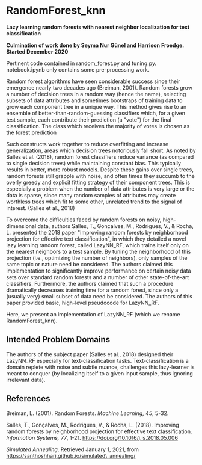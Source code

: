 # RandomForest_knn

**Lazy learning random forests with nearest neighbor localization for text classification**

**Culmination of work done by Seyma Nur Günel and Harrison Froedge. Started December 2020**

Pertinent code contained in random_forest.py and tuning.py. notebook.ipynb only contains some pre-processing work.

Random forest algorithms have seen considerable success since their emergence nearly two decades ago (Breiman, 2001). Random forests grow a number of decision trees in a random way (hence the name), selecting subsets of data attributes and sometimes bootstraps of training data to grow each component tree in a unique way. This method gives rise to an ensemble of better-than-random-guessing classifiers which, for a given test sample, each contribute their prediction (a "vote") for the final classification. The class which receives the majority of votes is chosen as the forest prediction
   
 Such constructs work together to reduce overfitting and increase generalization, areas which decision trees notoriously fall short. As noted by Salles et al. (2018), random forest classifiers reduce variance (as compared to single decision trees) while maintaining constant bias. This typically results in better, more robust models. Despite these gains over single trees, random forests still grapple with noise, and often times they succumb to the overly greedy and explicit fitting strategy of their component trees. This is especially a problem when the number of data attributes is very large or the data is sparse, since many random samples of attributes may create worthless trees which fit to some other, unrelated trend to the signal of interest. (Salles et al., 2018)
    
 To overcome the difficulties faced by random forests on noisy, high-dimensional data, authors Salles, T., Gonçalves, M., Rodrigues, V., & Rocha, L. presented the 2018 paper "Improving random forests by neighborhood projection for effective text classification", in which they detailed a novel lazy learning random forest, called LazyNN_RF, which trains itself only on the nearest neighbors to a test sample. By tuning the neighborhood of this projection (i.e., optimizing the number of neighbors), only samples of the same topic or nature need be considered. The authors claimed this implementation to significantly improve performance on certain noisy data sets over standard random forests and a number of other state-of-the-art classifiers. Furthermore, the authors claimed that such a procedure dramatically decreases training time for a random forest, since only a (usually very) small subset of data need be considered. The authors of this paper provided basic, high-level pseudocode for LazyNN_RF.
    
 Here, we present an implementation of LazyNN\_RF (which we rename RandomForest_knn).
    
    
## Intended Problem Domains
  
The authors of the subject paper (Salles et al., 2018) designed their LazyNN_RF especially for text-classification tasks. Text-classification is a domain replete with noise and subtle nuance, challenges this lazy-learner is meant to conquer (by localizing itself to a given input sample, thus ignoring irrelevant data).


## References

Breiman, L. (2001). Random Forests. _Machine Learning, 45_, 5-32. 
        
Salles, T., Gonçalves, M., Rodrigues, V., & Rocha, L. (2018). Improving random forests by neighborhood projection for effective text classification. _Information Systems, 77_, 1-21. https://doi.org/10.1016/j.is.2018.05.006
        
_Simulated Annealing_. Retrieved January 1, 2021, from https://santhoshhari.github.io/simulated\_annealing/
